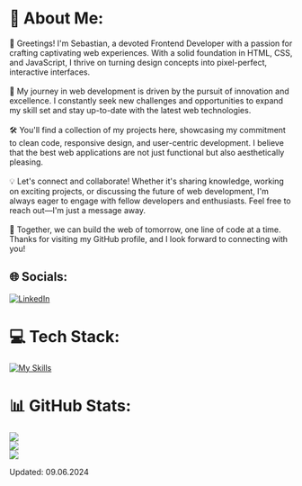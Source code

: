 # 💫 About Me:
👋 Greetings! I'm Sebastian, a devoted Frontend Developer with a passion for crafting captivating web experiences. With a solid foundation in HTML, CSS, and JavaScript, I thrive on turning design concepts into pixel-perfect, interactive interfaces.<br><br>🌟 My journey in web development is driven by the pursuit of innovation and excellence. I constantly seek new challenges and opportunities to expand my skill set and stay up-to-date with the latest web technologies.<br><br>🛠️ You'll find a collection of my projects here, showcasing my commitment to clean code, responsive design, and user-centric development. I believe that the best web applications are not just functional but also aesthetically pleasing.<br><br>💡 Let's connect and collaborate! Whether it's sharing knowledge, working on exciting projects, or discussing the future of web development, I'm always eager to engage with fellow developers and enthusiasts. Feel free to reach out—I'm just a message away.<br><br>🚀 Together, we can build the web of tomorrow, one line of code at a time. Thanks for visiting my GitHub profile, and I look forward to connecting with you!


## 🌐 Socials:
[![LinkedIn](https://img.shields.io/badge/LinkedIn-%230077B5.svg?logo=linkedin&logoColor=white)](https://linkedin.com/in/sebastianbober2) 

# 💻 Tech Stack:
[![My Skills](https://skillicons.dev/icons?i=html,css,js,ts,react,vite,nodejs,express,bootstrap,tailwind,scss,postgres,redis,mongodb,jest,vitest,docker,redux,azure,aws,git,postman,linux,blender,ps,visualstudio,py)](https://skillicons.dev)


# 📊 GitHub Stats:
![](https://github-readme-stats.vercel.app/api?username=Sebastian4090&theme=dark&hide_border=false&include_all_commits=false&count_private=false)<br/>
![](https://github-readme-streak-stats.herokuapp.com/?user=Sebastian4090&theme=dark&hide_border=false)<br/>
![](https://github-readme-stats.vercel.app/api/top-langs/?username=Sebastian4090&theme=dark&hide_border=false&include_all_commits=false&count_private=false&layout=compact)

<!-- Proudly created with GPRM ( https://gprm.itsvg.in ) -->

Updated: 09.06.2024
